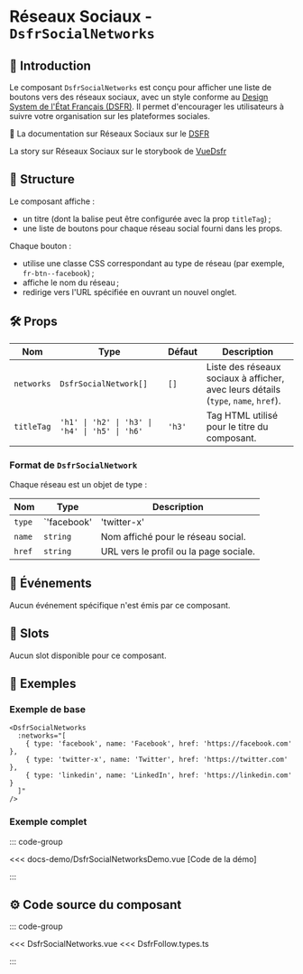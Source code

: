 # Réseaux Sociaux - `DsfrSocialNetworks`

## 🌟 Introduction

Le composant `DsfrSocialNetworks` est conçu pour afficher une liste de boutons vers des réseaux sociaux, avec un style conforme au [Design System de l'État Français (DSFR)](https://www.systeme-de-design.gouv.fr/). Il permet d'encourager les utilisateurs à suivre votre organisation sur les plateformes sociales.

🏅 La documentation sur Réseaux Sociaux sur le [DSFR](https://www.systeme-de-design.gouv.fr/composants-et-modeles/composants/lettre-d-information-et-reseaux-sociaux)

<VIcon name="vi-file-type-storybook" /> La story sur Réseaux Sociaux sur le storybook de [VueDsfr](https://storybook.vue-ds.fr/?path=/docs/composants-dsfrsocialnetworks--docs)

## 📐 Structure

Le composant affiche :

- un titre (dont la balise peut être configurée avec la prop `titleTag`) ;
- une liste de boutons pour chaque réseau social fourni dans les props.

Chaque bouton :

- utilise une classe CSS correspondant au type de réseau (par exemple, `fr-btn--facebook`) ;
- affiche le nom du réseau ;
- redirige vers l'URL spécifiée en ouvrant un nouvel onglet.

## 🛠️ Props

| Nom         | Type                                   | Défaut     | Description                                                                 |
|-------------|----------------------------------------|------------|-----------------------------------------------------------------------------|
| `networks`  | `DsfrSocialNetwork[]`                 | `[]`       | Liste des réseaux sociaux à afficher, avec leurs détails (`type`, `name`, `href`). |
| `titleTag`  | `'h1' \| 'h2' \| 'h3' \| 'h4' \| 'h5' \| 'h6'` | `'h3'`    | Tag HTML utilisé pour le titre du composant.                                |

### Format de `DsfrSocialNetwork`

Chaque réseau est un objet de type :

| Nom   | Type                   | Description                                                                 |
|-------|------------------------|-----------------------------------------------------------------------------|
| `type` | `'facebook' | 'twitter-x' | 'instagram' | 'linkedin' | 'youtube'` | Type de réseau social (icône et style associés).                          |
| `name` | `string`              | Nom affiché pour le réseau social.                                          |
| `href` | `string`              | URL vers le profil ou la page sociale.                                      |

## 📡 Événements

Aucun événement spécifique n'est émis par ce composant.

## 🧩 Slots

Aucun slot disponible pour ce composant.

## 📝 Exemples

### Exemple de base

```vue
<DsfrSocialNetworks
  :networks="[
    { type: 'facebook', name: 'Facebook', href: 'https://facebook.com' },
    { type: 'twitter-x', name: 'Twitter', href: 'https://twitter.com' },
    { type: 'linkedin', name: 'LinkedIn', href: 'https://linkedin.com' }
  ]"
/>
```

### Exemple complet

::: code-group

<Story data-title="Démo" min-h="400px">
  <DsfrSocialNetworksDemo />
</Story>

<<< docs-demo/DsfrSocialNetworksDemo.vue [Code de la démo]

:::

## ⚙️ Code source du composant

::: code-group

<<< DsfrSocialNetworks.vue
<<< DsfrFollow.types.ts

:::

<script setup lang="ts">
import DsfrSocialNetworksDemo from './docs-demo/DsfrSocialNetworksDemo.vue'
</script>
